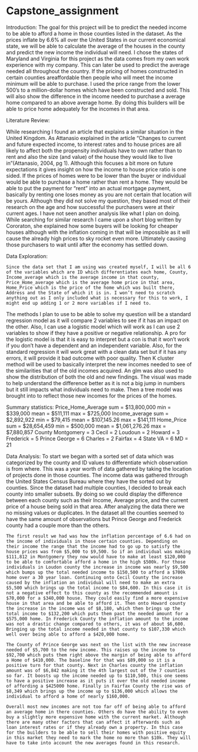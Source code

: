 # Capstone_assignment

Introduction:
  The goal for this project will be to predict the needed income to be able to afford a home in those counties listed in the dataset. As the prices inflate by 6.6% all over the United States in our current economical state, we will be able to calculate the average of the houses in the county and predict the new income the individual will need. I chose the states of Maryland and Virginia for this project as the data comes from my own work experience with my company. This can later be used to predict the average needed all throughout the country. If the pricing of homes constructed in certain counties areaffordable then people who will meet the income minimum will be able to purchase. I used the price range from the lower 500’s to a million-dollar homes which have been constructed and sold. This will also show the difference in the income needed to purchase a average home compared to an above average home. By doing this builders will be able to price home adequately for the incomes in that area.

Literature Review:

  While researching I found an article that explains a similar situation in the United Kingdom. As Attanasio explained in the article “Changes to current and future expected income, to interest rates and to house prices are all likely to affect both the propensity individuals have to own rather than to rent and also the size (and value) of the house they would like to live in”(Attanasio, 2004, pg 1). Although this focuses a bit more on future expectations it gives insight on how the income to house price ratio is one sided. If the prices of homes were to be lower than the buyer or individual would be able to purchase a home rather than rent a home. They would be able to put the payment for “rent” into an actual mortgage payment, basically by renting one loses money as you are not certain that location will be yours. Although they did not solve my question, they based most of their research on the age and how successful the purchasers were at their current ages. I have not seen another analysis like what I plan on doing. 
While searching for similar research I came upon a short blog written by Cororaton, she explained how some buyers will be looking for cheaper houses although with the inflation coming in that will be impossible as it will cause the already high prices to sky rocket even more. Ultimately causing those purchasers to wait until after the economy has settled down. 

Data Exploration: 

	Since the data set that I am using was created myself, I will be all 6 of the variables which are ID which differentiates each home, County, Income_average which is the average income in that county, Price_Home_average which is the average home price in that area, Home_Price which is the price of the home which was built there, Address and the State of which it is in. I won’t need to scratch anything out as I only included what is necessary for this to work, I might end up adding 1 or 2 more variables if I need to.
	 


  The methods I plan to use to be able to solve my question will be a standard regression model as it will compare 2 variables to see if it has an impact on the other. Also, I can use a logistic model which will work as I can use 2 variables to show if they have a positive or negative relationship. A pro for the logistic model is that it is easy to interpret but a con is that it won’t work if you don’t have a dependent and an independent variable. Also, for the standard regression it will work great with a clean data set but if it has any errors, it will provide it bad outcome with poor quality. Then K cluster method will be used to basically interpret the new incomes needed to see of the similarities that of the old incomes acquired. An glm was also used to show the distribution of both the old and new findings. The visual was made to help understand the difference better as it is not a big jump in numbers but it still impacts what individuals need to make. Then a tree model was brought into to reflect those new incomes for the prices of the homes. 
 
Summary statistics:
Price_Home_Average 
sum = $13,800,000    min = $339,000
mean = $511,111       max = $725,000
Income_average
sum = $2,892,922  min = $79,415
mean = $107,145.26   max = $141,111
Home_Price
sum = $28,654,459  min = $500,000
mean = $1,061,276.26  max = $7,880,857
County 
Montgomery = 3  Cecil = 2 
Loudoun = 2  Howard = 3
Frederick = 5   Prince George = 6 
Charles = 2  Fairfax = 4
State
VA = 6
MD = 21



Data Analysis:
	To start we began with a sorted set of data which was categorized by the county and ID values to differentiate which observation is from where. This was a year worth of data gathered by taking the location of projects done in those counties. The income data was gathered through the United States Census Bureau where they have the sorted out by counties. Since the dataset had multiple counties, I decided to break each county into smaller subsets. By doing so we could display the difference between each county such as their Income, Average price, and the current price of a house being sold in that area. After analyzing the data there we no missing values or duplicates. In the dataset all the counties seemed to have the same amount of observations but Prince George and Frederick county had a couple more than the others. 
	
	The first result we had was how the inflation percentage of 6.6 had on the income of individuals in those certain counties. Depending on their income the range that the income had to go up to satisfy the house prices was from $5,000 to $9,500. So if an individual was making $111,812 in Montgomery they now would have to make at least $120,000 to be able to comfortable afford a home in the high $500k. For those individuals in Loudon county the increase in income was nearly $9,500 which bumps up the total needed income to $150,500 to afford a $700k home over a 30 year loan. Continuing onto Cecil County the increase caused by the inflation an individual will need to make an extra $5,500 which brings up the total income to $84,600. In this case it is not a negative effect to this county as the recommended amount is $70,000 for a $340,000 house. They could easily find a more expensive house in that area and be able to afford it. Then onto Howard county the increase in the income was of $8,180, which then brings up the total income to $132,200 which puts them past the needed amount for a $575,000 home. In Frederick County the inflation amount to the income was not a drastic change compared to others, it was of about $6,600. Bringing up the total income needed in that county to $107,330 which well over being able to afford a $420,000 home.
	
	The County of Prince George was next on the list with the new increase needed of $5,700 to the new income. This raises up the income to $92,700 which puts them right above the margin of being able to afford a Home of $410,000. The baseline for that was $89,000 so it is a positive turn for that county. Next in Charles county the inflation amount was of $6,842 making it the 4th largest out of the 7 counties so far. It boosts up the income needed up to $110,500, this one seems to have a positive increase as it puts it over the old needed income of affording a $425000 home. Finally in Fairfax County the rise was of $8,349 which brings up the income up to $136,000 which allows the individual to afford a home of nearly $160,000. 
	
	Overall most new incomes are not too far off of being able to afford an average home in there counties. Others do have the ability to even buy a slightly more expensive home with the current market. Although there are many other factors that can affect it afterwards such as loan interest rates or if they already own a property. In this case for the builders to be able to sell their homes with positive equity in this market they need to mark the home no more than $10k. They will have to take into account the new averages found in this research. 
